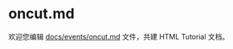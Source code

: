 oncut.md
===

欢迎您编辑 <a target="__blank" href="https://github.com/jaywcjlove/html-tutorial/blob/master/docs/events/oncut.md">docs/events/oncut.md</a> 文件，共建 HTML Tutorial 文档。